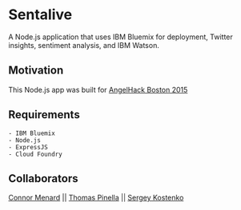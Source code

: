 # Sentalive

A Node.js application that uses IBM Bluemix for deployment, Twitter insights, sentiment analysis, and IBM Watson.

## Motivation

This Node.js app was built for [AngelHack Boston 2015](http://www.hackathon.io/angelhack-boston)

## Requirements
	- IBM Bluemix
	- Node.js
	- ExpressJS
	- Cloud Foundry

## Collaborators

[Connor Menard](https://github.com/connormenard) || [Thomas Pinella](https://github.com/thomaspinella) || [Sergey Kostenko](https://github.com/SergeyKstnko)
